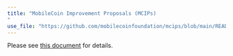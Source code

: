 ```yaml
---
title: "MobileCoin Improvement Proposals (MCIPs)
"
use_file: "https://github.com/mobilecoinfoundation/mcips/blob/main/README.md"
---
```

Please see [this document](https://github.com/mobilecoinfoundation/mcips/blob/main/README.md) for details.
